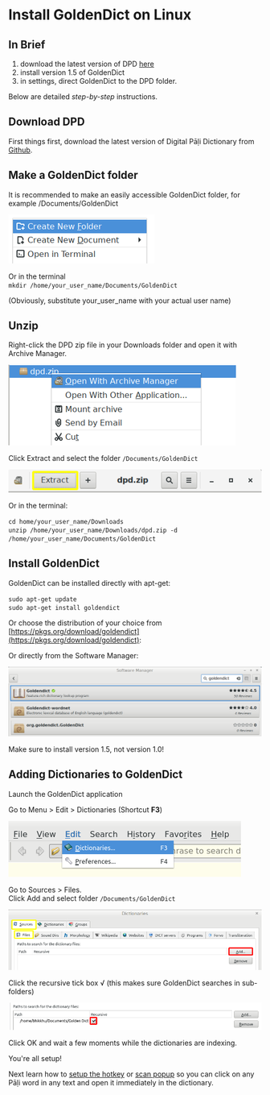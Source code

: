 # Install GoldenDict on Linux

## In Brief

1. download the latest version of DPD [here](https://github.com/digitalpalidictionary/digitalpalidictionary/releases)
2. install version 1.5 of GoldenDict
3. in settings, direct GoldenDict to the DPD folder.

Below are detailed *step-by-step* instructions. 

## Download DPD

First things first, download the latest version of Digital Pāḷi Dictionary from [Github](https://github.com/digitalpalidictionary/digitalpalidictionary/releases).

## Make a GoldenDict folder

It is recommended to make an easily accessible GoldenDict folder, for example /Documents/GoldenDict

![create new folder](pics/linux-install/create%20new%20folder.png)

Or in the terminal\
`mkdir /home/your_user_name/Documents/GoldenDict`

(Obviously, substitute your_user_name with your actual user name)

## Unzip

Right-click the DPD zip file in your Downloads folder and open it with Archive Manager.

![archive manager](pics/linux-install/archive%20manager.png)

Click Extract and select the folder `/Documents/GoldenDict`

![extract](pics/linux-install/extract.png)

Or in the terminal:

`cd home/your_user_name/Downloads`\
`unzip /home/your_user_name/Downloads/dpd.zip -d /home/your_user_name/Documents/GoldenDict`

## Install GoldenDict

GoldenDict can be installed directly with apt-get:

`sudo apt-get update`\
`sudo apt-get install goldendict`

Or choose the distribution of your choice from [https://pkgs.org/download/goldendict](https://pkgs.org/download/goldendict):

Or directly from the Software Manager:

![software manager](pics/linux-install/software%20manager.png)

Make sure to install version 1.5, not version 1.0!

## Adding Dictionaries to GoldenDict

Launch the GoldenDict application

Go to Menu > Edit > Dictionaries (Shortcut **F3**)

![dictionaries F3](pics/linux-install/dictionaries%20F3.png)

Go to Sources > Files.\
Click Add and select folder `/Documents/GoldenDict`

![add](pics/linux-install/add.png)

Click the recursive tick box √ (this makes sure GoldenDict searches in sub-folders)

![recursive](pics/linux-install/recursive.png)

Click OK and wait a few moments while the dictionaries are indexing.

You're all setup!

Next learn how to [setup the hotkey](setup_hotkey.md) or [scan popup](setup_scan_popup.md) so you can click on any Pāḷi word in any text and open it immediately in the dictionary.

